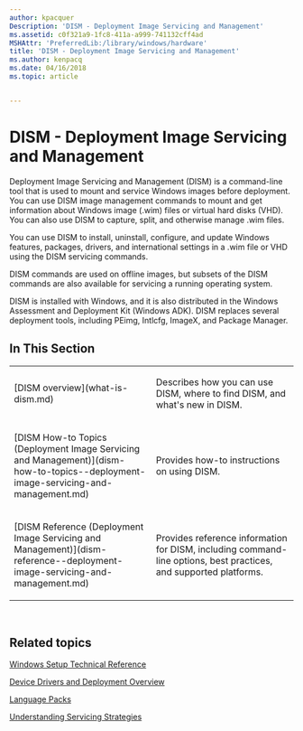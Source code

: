 ```yaml
---
author: kpacquer
Description: 'DISM - Deployment Image Servicing and Management'
ms.assetid: c0f321a9-1fc8-411a-a999-741132cff4ad
MSHAttr: 'PreferredLib:/library/windows/hardware'
title: 'DISM - Deployment Image Servicing and Management'
ms.author: kenpacq
ms.date: 04/16/2018
ms.topic: article


---
```


# DISM - Deployment Image Servicing and Management


Deployment Image Servicing and Management (DISM) is a command-line tool that is used to mount and service Windows images before deployment. You can use DISM image management commands to mount and get information about Windows image (.wim) files or virtual hard disks (VHD). You can also use DISM to capture, split, and otherwise manage .wim files.

You can use DISM to install, uninstall, configure, and update Windows features, packages, drivers, and international settings in a .wim file or VHD using the DISM servicing commands.

DISM commands are used on offline images, but subsets of the DISM commands are also available for servicing a running operating system.

DISM is installed with Windows, and it is also distributed in the Windows Assessment and Deployment Kit (Windows ADK). DISM replaces several deployment tools, including PEimg, Intlcfg, ImageX, and Package Manager.

## <span id="In_This_Section"></span><span id="in_this_section"></span><span id="IN_THIS_SECTION"></span>In This Section


<table>
<colgroup>
<col width="50%" />
<col width="50%" />
</colgroup>
<tbody>
<tr class="odd">
<td align="left"><p>[DISM overview](what-is-dism.md)</p></td>
<td align="left"><p>Describes how you can use DISM, where to find DISM, and what's new in DISM.</p></td>
</tr>
<tr class="even">
<td align="left"><p>[DISM How-to Topics (Deployment Image Servicing and Management)](dism-how-to-topics--deployment-image-servicing-and-management.md)</p></td>
<td align="left"><p>Provides how-to instructions on using DISM.</p></td>
</tr>
<tr class="odd">
<td align="left"><p>[DISM Reference (Deployment Image Servicing and Management)](dism-reference--deployment-image-servicing-and-management.md)</p></td>
<td align="left"><p>Provides reference information for DISM, including command-line options, best practices, and supported platforms.</p></td>
</tr>
</tbody>
</table>

 

## <span id="related_topics"></span>Related topics


[Windows Setup Technical Reference](windows-setup-technical-reference.md)

[Device Drivers and Deployment Overview](device-drivers-and-deployment-overview.md)

[Language Packs](language-packs-and-windows-deployment.md)

[Understanding Servicing Strategies](understanding-servicing-strategies.md)

 

 






